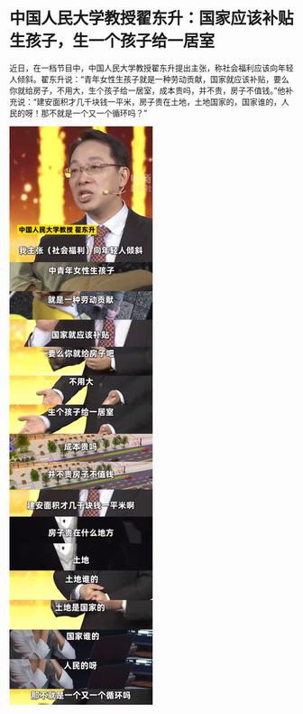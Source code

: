 # 中国人民大学教授翟东升：国家应该补贴生孩子，生一个孩子给一居室

近日，在一档节目中，中国人民大学教授翟东升提出主张，称社会福利应该向年轻人倾斜。翟东升说：“青年女性生孩子就是一种劳动贡献，国家就应该补贴，要么你就给房子，不用大，生个孩子给一居室，成本贵吗，并不贵，房子不值钱。”他补充说：“建安面积才几千块钱一平米，房子贵在土地，土地国家的，国家谁的，人民的呀！那不就是一个又一个循环吗？”

![244ad471ae1f7ada1c48bf115eedff02.jpg](https://raw.githubusercontent.com/qqhsx/qqnews_image/main/2024/01/08/中国人民大学教授翟东升：国家应该补贴生孩子，生一个孩子给一居室/244ad471ae1f7ada1c48bf115eedff02.jpg)

